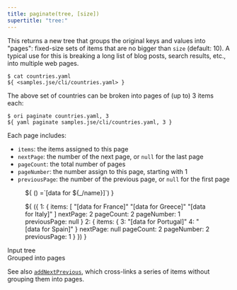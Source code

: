 ```yaml
---
title: paginate(tree, [size])
supertitle: "tree:"
---
```


This returns a new tree that groups the original keys and values into "pages": fixed-size sets of items that are no bigger than `size` (default: 10). A typical use for this is breaking a long list of blog posts, search results, etc., into multiple web pages.

```console
$ cat countries.yaml
${ <samples.jse/cli/countries.yaml> }
```

The above set of countries can be broken into pages of (up to) 3 items each:

```console
$ ori paginate countries.yaml, 3
${ yaml paginate samples.jse/cli/countries.yaml, 3 }
```

Each page includes:

- `items`: the items assigned to this page
- `nextPage`: the number of the next page, or `null` for the last page
- `pageCount`: the total number of pages
- `pageNumber`: the number assign to this page, starting with 1
- `previousPage`: the number of the previous page, or `null` for the first page

<div class="sideBySide">
  <figure>
    ${ <svg.js>(<Tree.map(samples.jse/cli/countries.yaml,>) =`[data for ${_/name}]`) }
  </figure>
  <figure>
    ${ <svg.js>({
      1: {
        items: [
          "[data for France]"
          "[data for Greece]"
          "[data for Italy]"
        ]
        nextPage: 2
        pageCount: 2
        pageNumber: 1
        previousPage: null
      }
      2: {
        items: {
          3: "[data for Portugal]"
          4: "[data for Spain]"
        }
        nextPage: null
        pageCount: 2
        pageNumber: 2
        previousPage: 1      
      }
    }) }
  </figure>
  <figcaption>Input tree</figcaption>
  <figcaption>Grouped into pages</figcaption>
</div>

See also [`addNextPrevious`](addNextPrevious.html), which cross-links a series of items without grouping them into pages.
